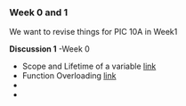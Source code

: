 ### Week  0 and 1
We want to revise things for PIC 10A in Week1        

**Discussion 1** -Week 0
- Scope and Lifetime of a variable [link](https://github.com/nikunjsanghai/Intermediate_Programming_Cplusplus/blob/main/Week1/Scope_and_Lifetime_Variables.md)
- Function Overloading [link](https://github.com/nikunjsanghai/Intermediate_Programming_Cplusplus/blob/main/Week1/Function_overloading.md)
- 
-




